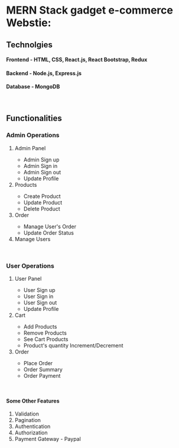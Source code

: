  # MERN Stack gadget e-commerce Webstie:

## Technolgies
#### Frontend - HTML, CSS, React.js, React Bootstrap, Redux
#### Backend - Node.js, Express.js
#### Database - MongoDB
 
<br>

## Functionalities

### Admin Operations
<ol>
    <li>Admin Panel</li>
        <ul>
            <li>Admin Sign up</li>
            <li>Admin Sign in</li>
            <li>Admin Sign out</li>
            <li>Update Profile</li>
        </ul>
    <li>Products</li>
        <ul>
            <li>Create Product</li>
            <li>Update Product</li>
            <li>Delete Product</li>
        </ul>
    <li>Order</li>
        <ul>
            <li>Manage User's Order</li>
            <li>Update Order Status</li>
        </ul>
    <li>Manage Users</li>
</ol>

<br>

### User Operations
<ol>
    <li>User Panel</li>
        <ul>
            <li>User Sign up</li>
            <li>User Sign in</li>
            <li>User Sign out</li>
            <li>Update Profile</li>
        </ul>
    <li>Cart</li>
        <ul>
            <li>Add Products</li>
            <li>Remove Products</li>
            <li>See Cart Products</li>
            <li>Product's quantity Increment/Decrement</li>
        </ul>
    <li>Order</li>
        <ul>
            <li>Place Order</li>
            <li>Order Summary</li>
            <li>Order Payment</li>
        </ul>
</ol>

<br>

#### Some Other Features
<ol>
    <li>Validation</li>
    <li>Pagination</li>
    <li>Authentication</li> <li>Authorization</li>
    <li>Payment Gateway - Paypal</li>
</ol>